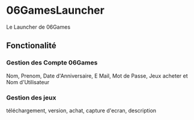 # 06GamesLauncher
Le Launcher de 06Games

## Fonctionalité
### Gestion des Compte 06Games
Nom, Prenom, Date d'Anniversaire, E Mail, Mot de Passe, Jeux acheter et Nom d'Utilisateur
### Gestion des jeux 
téléchargement, version, achat, capture d'ecran, description
